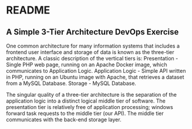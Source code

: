 # README

## A Simple 3-Tier Architecture DevOps Exercise
One common architecture for many information systems that includes a frontend user interface and storage of data is known as the three-tier architecture. A classic description of the vertical tiers is:
Presentation - Single PHP web page, running on an Apache Docker image, which communicates to Application Logic.
Application Logic - Simple API written in PHP, running on an Ubuntu image with Apache, that retrieves a dataset from a MySQL Database.
Storage - MySQL Database.

The singular quality of a three-tier architecture is the separation of the application logic into a distinct logical middle tier of software. The presentation tier is relatively free of application processing; windows forward task requests to the middle tier (our API). The middle tier communicates with the back-end storage layer.


